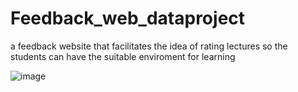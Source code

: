 # Feedback_web_dataproject
 a feedback website that facilitates the idea of rating lectures so the students can have the suitable enviroment for learning

![image](https://github.com/user-attachments/assets/61f0f9fe-7a79-4294-94d1-89ed31347058)

